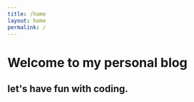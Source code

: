 ```yaml
---
title: /home
layout: home
permalink: /
---
```


# Welcome to my personal blog

## let's have fun with coding.
